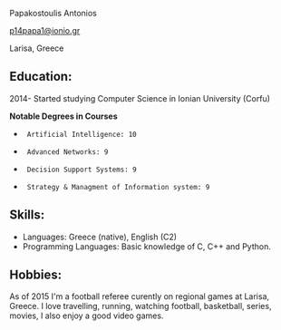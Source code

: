 

Papakostoulis Antoniοs

p14papa1@ionio.gr

Larisa, Greece


Education:
----------
2014- Started studying Computer Science in Ionian University (Corfu)


**Notable Degrees in Courses**
*      Artificial Intelligence: 10
*      Advanced Networks: 9
*      Decision Support Systems: 9
*      Strategy & Managment of Information system: 9	
      
      
Skills:
-------
* Languages: Greece (native), English (C2)
* Programming Languages: Basic knowledge of C, C++ and Python.

Hobbies:
-------
As of 2015 I'm a football referee curently on regional games at Larisa, Greece. I love travelling, running, watching football, basketball, series, movies, I also enjoy a good video games.

